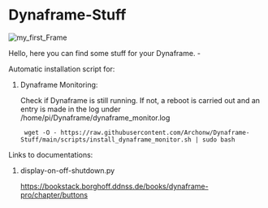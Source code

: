 # Dynaframe-Stuff

![my_first_Frame](images/Portrait.jpg)


Hello,
here you can find some stuff for your Dynaframe. -


Automatic installation script for:

1. Dynaframe Monitoring: 

	Check if Dynaframe is still running. If not, a reboot is carried out and an entry is made in the log under /home/pi/Dynaframe/dynaframe_monitor.log

		wget -O - https://raw.githubusercontent.com/Archonw/Dynaframe-Stuff/main/scripts/install_dynaframe_monitor.sh | sudo bash
	 


Links to documentations:

1. display-on-off-shutdown.py

	https://bookstack.borghoff.ddnss.de/books/dynaframe-pro/chapter/buttons
